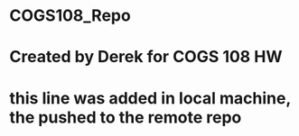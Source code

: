 # COGS108_Repo
# Created by Derek for COGS 108 HW

# this line was added in local machine, the pushed to the remote repo